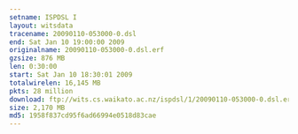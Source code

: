```yaml
---
setname: ISPDSL I
layout: witsdata
tracename: 20090110-053000-0.dsl
end: Sat Jan 10 19:00:00 2009
originalname: 20090110-053000-0.dsl.erf
gzsize: 876 MB
len: 0:30:00
start: Sat Jan 10 18:30:01 2009
totalwirelen: 16,145 MB
pkts: 28 million
download: ftp://wits.cs.waikato.ac.nz/ispdsl/1/20090110-053000-0.dsl.erf.gz
size: 2,170 MB
md5: 1958f837cd95f6ad66994e0518d83cae
---
```

